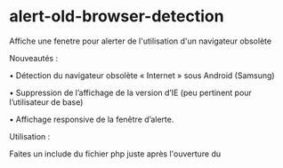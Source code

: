 # alert-old-browser-detection
Affiche une fenetre pour alerter de l'utilisation d'un navigateur obsolète

Nouveautés :

•	Détection du navigateur obsolète « Internet » sous Android (Samsung)

•	Suppression de l’affichage de la version d’IE (peu pertinent pour l’utilisateur de base)

•	Affichage responsive de la fenêtre d’alerte.


Utilisation :

Faites un include du fichier php juste après l'ouverture du <body>
